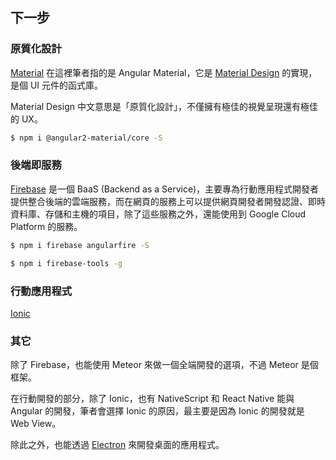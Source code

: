 ## 下一步

### 原質化設計

[Material](https://material.angular.io/) 在這裡筆者指的是 Angular Material，它是 [Material Design](https://material.google.com/) 的實現，是個 UI 元件的函式庫。

Material Design 中文意思是「原質化設計」，不僅擁有極佳的視覺呈現還有極佳的 UX。

```bash
$ npm i @angular2-material/core -S
```

### 後端即服務

[Firebase](https://firebase.google.com/) 是一個 BaaS (Backend as a Service)，主要專為行動應用程式開發者提供整合後端的雲端服務，而在網頁的服務上可以提供網頁開發者開發認證、即時資料庫、存儲和主機的項目，除了這些服務之外，還能使用到 Google Cloud Platform 的服務。

```bash
$ npm i firebase angularfire -S
```
```bash
$ npm i firebase-tools -g
```

### 行動應用程式

[Ionic](http://ionicframework.com/)

### 其它

除了 Firebase，也能使用 Meteor 來做一個全端開發的選項，不過 Meteor 是個框架。

在行動開發的部分，除了 Ionic，也有 NativeScript 和 React Native 能與 Angular 的開發，筆者會選擇 Ionic 的原因，最主要是因為 Ionic 的開發就是 Web View。

除此之外，也能透過 [Electron](http://electron.atom.io/) 來開發桌面的應用程式。
